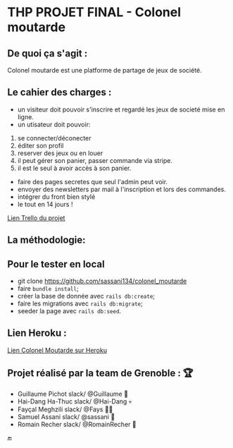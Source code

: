 
# THP PROJET FINAL - Colonel moutarde


##  De quoi ça s'agit :
Colonel moutarde est une platforme de partage de jeux de société.

##  Le cahier des charges :

- un visiteur doit pouvoir s'inscrire et regardé les jeux de societé mise en ligne.
- un utisateur doit pouvoir:
1. se connecter/déconecter
2. éditer son profil
3. reserver des jeux ou en louer
4. il peut gérer son panier, passer commande via stripe.
5. il est le seul à avoir accès à son panier.

- faire des pages secretes que seul l'admin peut voir.
- envoyer des newsletters par mail à l'inscription et lors des commandes.
- intégrer du front bien stylé
- le tout en 14 jours !

[Lien Trello du projet](https://trello.com/b/vtRXsJ3O/projet-final)

## La méthodologie:


## Pour le tester en local
* git clone https://github.com/sassani134/colonel_moutarde
* faire `bundle install`;
* créer la base de donnée avec `rails db:create`;
* faire les migrations avec `rails db:migrate`;
* seeder la page avec `rails db:seed`.

## Lien Heroku :

[Lien Colonel Moutarde sur Heroku](http://colonel-moutarde.herokuapp.com/)

## Projet réalisé par la team de Grenoble : :trophy: 

* Guillaume Pichot  slack/  @Guillaume    :hear_no_evil:
* Hai-Dang Ha-Thuc  slack/  @Hai-Dang     :skull:
* Fayçal Meghzili   slack/  @Fays         :guardsman:
* Samuel Assani     slack/  @sassani      :cop:
* Romain Recher     slack/  @RomainRecher :japanese_ogre:



:end:
